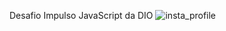 Desafio Impulso JavaScript da DIO 
![insta_profile](https://user-images.githubusercontent.com/87333479/180589008-b0535fd2-1691-4847-838d-82eadec06295.JPG)
